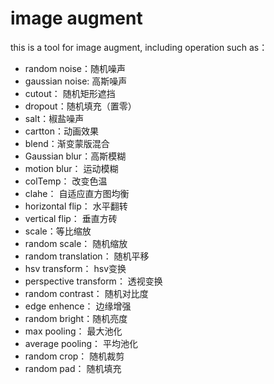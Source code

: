 # image augment

this is a tool for image augment, including operation such as：

* random noise：随机噪声
* gaussian noise: 高斯噪声
* cutout： 随机矩形遮挡
* dropout：随机填充（置零）
* salt：椒盐噪声
* cartton：动画效果
* blend：渐变蒙版混合
* Gaussian blur：高斯模糊
* motion blur： 运动模糊
* colTemp： 改变色温
* clahe： 自适应直方图均衡
* horizontal flip： 水平翻转
* vertical flip： 垂直方砖
* scale：等比缩放
* random scale： 随机缩放
* random translation： 随机平移
* hsv transform： hsv变换
* perspective transform： 透视变换
* random contrast： 随机对比度
* edge enhence： 边缘增强
* random bright：随机亮度
* max pooling： 最大池化
* average pooling： 平均池化
* random crop： 随机裁剪
* random pad： 随机填充

